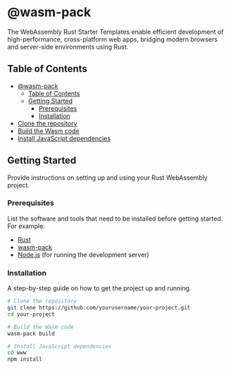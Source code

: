 # @wasm-pack

The WebAssembly Rust Starter Templates enable efficient development of high-performance, cross-platform web apps, bridging modern browsers and server-side environments using Rust.

## Table of Contents

- [@wasm-pack](#wasm-pack)
  - [Table of Contents](#table-of-contents)
  - [Getting Started](#getting-started)
    - [Prerequisites](#prerequisites)
    - [Installation](#installation)
- [Clone the repository](#clone-the-repository)
- [Build the Wasm code](#build-the-wasm-code)
- [Install JavaScript dependencies](#install-javascript-dependencies)

## Getting Started

Provide instructions on setting up and using your Rust WebAssembly project.

### Prerequisites

List the software and tools that need to be installed before getting started. For example:

- [Rust](https://www.rust-lang.org/)
- [wasm-pack](https://github.com/rustwasm/wasm-pack)
- [Node.js](https://nodejs.org/) (for running the development server)

### Installation

A step-by-step guide on how to get the project up and running.

```bash
# Clone the repository
git clone https://github.com/yourusername/your-project.git
cd your-project

# Build the Wasm code
wasm-pack build

# Install JavaScript dependencies
cd www
npm install
```
